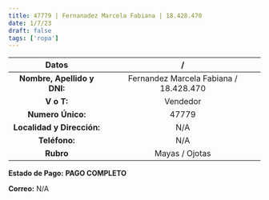 ```yaml
---
title: 47779 | Fernanadez Marcela Fabiana | 18.428.470
date: 1/7/23
draft: false
tags: ['ropa']
---
```


|          **Datos**          |                    /                   |
|:---------------------------:|:--------------------------------------:|
| **Nombre, Apellido y DNI:** | Fernandez Marcela Fabiana / 18.428.470 |
|          **V o T:**         |                Vendedor                |
|      **Numero Único:**      |                  47779                 |
|  **Localidad y Dirección:** |                   N/A                  |
|        **Teléfono:**        |                   N/A                  |
|          **Rubro**          |             Mayas / Ojotas             |

**Estado de Pago:** **PAGO COMPLETO**

**Correo:** N/A
